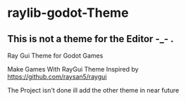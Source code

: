 # raylib-godot-Theme
## This is not a theme for the Editor -_- .
 Ray Gui Theme for Godot Games

Make Games With RayGui Theme 
Inspired by https://github.com/raysan5/raygui

The Project isn't done 
ill add the other theme in near future

